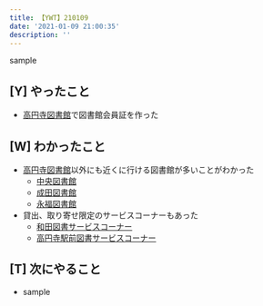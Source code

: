 ```yaml
---
title: 【YWT】210109
date: '2021-01-09 21:00:35'
description: ''
---
```


sample

## [Y] やったこと

- [高円寺図書館](https://www.library.city.suginami.tokyo.jp/facilities/kouenji.html)で図書館会員証を作った

## [W] わかったこと

- [高円寺図書館](https://www.library.city.suginami.tokyo.jp/facilities/kouenji.html)以外にも近くに行ける図書館が多いことがわかった
  - [中央図書館](https://www.library.city.suginami.tokyo.jp/facilities/chuou.html)
  - [成田図書館](https://www.library.city.suginami.tokyo.jp/facilities/narita.html)
  - [永福図書館](https://www.library.city.suginami.tokyo.jp/facilities/eifuku.html)
- 貸出、取り寄せ限定のサービスコーナーもあった
  - [和田図書サービスコーナー](https://www.library.city.suginami.tokyo.jp/facilities/wada.html)
  - [高円寺駅前図書サービスコーナー](https://www.library.city.suginami.tokyo.jp/facilities/ekimae.html)


## [T] 次にやること

- sample
